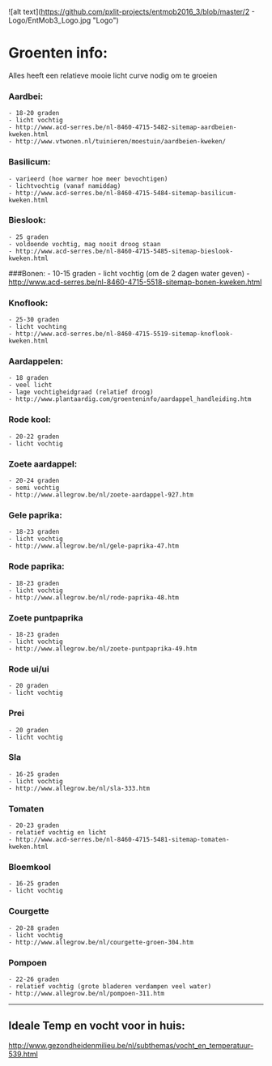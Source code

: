![alt text](https://github.com/pxlit-projects/entmob2016_3/blob/master/2 - Logo/EntMob3_Logo.jpg "Logo")

# Groenten info:

Alles heeft een relatieve mooie licht curve nodig om te groeien

### Aardbei:
	- 18-20 graden
	- licht vochtig
	- http://www.acd-serres.be/nl-8460-4715-5482-sitemap-aardbeien-kweken.html
	- http://www.vtwonen.nl/tuinieren/moestuin/aardbeien-kweken/
	
### Basilicum:
	- varieerd (hoe warmer hoe meer bevochtigen)
	- lichtvochtig (vanaf namiddag)
	- http://www.acd-serres.be/nl-8460-4715-5484-sitemap-basilicum-kweken.html
	
### Bieslook:
	- 25 graden
	- voldoende vochtig, mag nooit droog staan
	- http://www.acd-serres.be/nl-8460-4715-5485-sitemap-bieslook-kweken.html
	
###Bonen:
	- 10-15 graden
	- licht vochtig (om de 2 dagen water geven)
	- http://www.acd-serres.be/nl-8460-4715-5518-sitemap-bonen-kweken.html
	
### Knoflook:
	- 25-30 graden
	- licht vochting
	- http://www.acd-serres.be/nl-8460-4715-5519-sitemap-knoflook-kweken.html
	
### Aardappelen:
	- 18 graden
	- veel licht
	- lage vochtigheidgraad (relatief droog)
	- http://www.plantaardig.com/groenteninfo/aardappel_handleiding.htm
	
### Rode kool:
	- 20-22 graden
	- licht vochtig
	
### Zoete aardappel:
	- 20-24 graden
	- semi vochtig
	- http://www.allegrow.be/nl/zoete-aardappel-927.htm
	
### Gele paprika:
	- 18-23 graden
	- licht vochtig
	- http://www.allegrow.be/nl/gele-paprika-47.htm

### Rode paprika:
	- 18-23 graden 
	- licht vochtig
	- http://www.allegrow.be/nl/rode-paprika-48.htm
	
### Zoete puntpaprika
	- 18-23 graden
	- licht vochtig
	- http://www.allegrow.be/nl/zoete-puntpaprika-49.htm
	
### Rode ui/ui
	- 20 graden
	- licht vochtig

### Prei
	- 20 graden
	- licht vochtig
	
### Sla
	- 16-25 graden
	- licht vochtig
	- http://www.allegrow.be/nl/sla-333.htm
	
### Tomaten
	- 20-23 graden
	- relatief vochtig en licht
	- http://www.acd-serres.be/nl-8460-4715-5481-sitemap-tomaten-kweken.html
	
### Bloemkool
	- 16-25 graden
	- licht vochtig
	
### Courgette
	- 20-28 graden
	- licht vochtig
	- http://www.allegrow.be/nl/courgette-groen-304.htm
	
### Pompoen
	- 22-26 graden
	- relatief vochtig (grote bladeren verdampen veel water)
	- http://www.allegrow.be/nl/pompoen-311.htm
	
____________________________________________________________________________________

## Ideale Temp en vocht voor in huis:

http://www.gezondheidenmilieu.be/nl/subthemas/vocht_en_temperatuur-539.html


